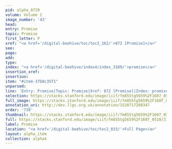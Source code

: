 ```yaml
---
pid: alpha_0739
volume: Volume 2
image_number: '43'
head: 
entry: Promise
topic: Promise
first_letter: P
xref: "<a href='/digital-beehive/toc/toc2_162/'>872 [Promise]</a>"
see: 
page: 
add: 
type: 
index: "<a href='/digital-beehive/index4/index_3189/'>promise</a>"
insertion_xref: 
insertion: 
item: "#item-37b8c35f1"
unparsed: 
line: 'Entry: Promise|Topic: Promise|Xref: 872 [Promise]|Index: promise|#item-37b8c35f1'
selection: https://stacks.stanford.edu/image/iiif/fm855tg5659%2F1607_0510/375,3841,3009,466/full/0/default.jpg
full_image: https://stacks.stanford.edu/image/iiif/fm855tg5659%2F1607_0510/full/full/0/default.jpg
annotation_uri: http://dev.llgc.org.uk/annotation/1528717208347
order: '739'
thumbnail: https://stacks.stanford.edu/image/iiif/fm855tg5659%2F1607_0510/375,3841,600,180/250,/0/default.jpg
full: https://stacks.stanford.edu/image/iiif/fm855tg5659%2F1607_0510/375,3841,3009,466/full/0/default.jpg
label: Promise
location: "<a href='/digital-beehive/toc/toc2_033/'>Full Page</a>"
layout: alpha_item
collection: alpha4
---
```

